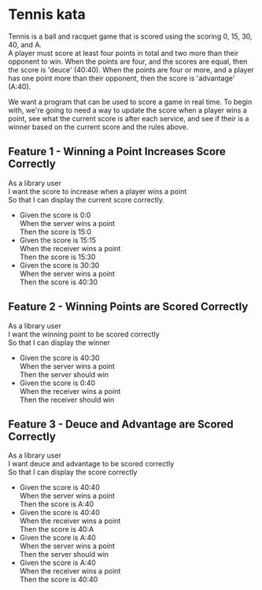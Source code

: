 # Tennis kata

Tennis is a ball and racquet game that is scored using the scoring 0, 15, 30, 40, and A. \
A player must score at least four points in total and two more than their opponent to win. 
When the points are four, and the scores are equal, then the 
score is 'deuce' (40:40). When the points are four or more, and a player has one point more than their opponent, then the score is 'advantage' (A:40).

We want a program that can be used to score a game in real time. To begin with, we're going to need a way to update the score when a player wins a point, see what the current score is after each service, and see if their is a winner based on the current score and the rules above.


## Feature 1 - Winning a Point Increases Score Correctly
As a library user \
I want the score to increase when a player wins a point \
So that I can display the current score correctly.

- Given the score is 0:0 \
When the server wins a point \
Then the score is 15:0 
- Given the score is 15:15 \
When the receiver wins a point \
Then the score is 15:30
- Given the score is 30:30 \
When the server wins a point \
Then the score is 40:30


## Feature 2 - Winning Points are Scored Correctly
As a library user \
I want the winning point to be scored correctly \
So that I can display the winner

- Given the score is 40:30 \
When the server wins a point \
Then the server should win
- Given the score is 0:40 \
When the receiver wins a point \
Then the receiver should win

## Feature 3 - Deuce and Advantage are Scored Correctly
As a library user \
I want deuce and advantage to be scored correctly \
So that I can display the score correctly

- Given the score is 40:40 \
When the server wins a point \
Then the score is A:40
- Given the score is 40:40 \
When the receiver wins a point \
Then the score is 40:A
- Given the score is A:40 \
When the server wins a point \
Then the server should win
- Given the score is A:40 \
When the receiver wins a point \
Then the score is 40:40

